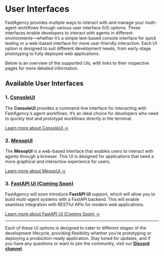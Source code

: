 # User Interfaces

FastAgency provides multiple ways to interact with and manage your multi-agent workflows through various user interface (UI) options. These interfaces enable developers to interact with agents in different environments—whether it’s a simple text-based console interface for quick testing or a web-based interface for more user-friendly interaction. Each UI option is designed to suit different development needs, from early-stage prototyping to fully deployed web applications.

Below is an overview of the supported UIs, with links to their respective pages for more detailed information.

## Available User Interfaces

### 1. **[ConsoleUI](./console/basics/)**
The **ConsoleUI** provides a command-line interface for interacting with FastAgency's agent workflows. It’s an ideal choice for developers who need to quickly test and prototype workflows directly in the terminal.

[Learn more about ConsoleUI →](./console/basics/)

### 2. **[MesopUI](./mesop/basics/)**
The **MesopUI** is a web-based interface that enables users to interact with agents through a browser. This UI is designed for applications that need a more graphical and interactive experience for users.

[Learn more about MesopUI →](./mesop/basics/)

### 3. **[FastAPI UI (Coming Soon)](./fastapi/basics/)**
FastAgency will soon introduce **FastAPI UI** support, which will allow you to build multi-agent systems with a FastAPI backend. This will enable seamless integration with RESTful APIs for modern web applications.

[Learn more about FastAPI UI (Coming Soon) →](./fastapi/basics/)

---

Each of these UI options is designed to cater to different stages of the development lifecycle, providing flexibility whether you're prototyping or deploying a production-ready application. Stay tuned for updates, and if you have any questions or want to join the community, visit our [**Discord channel**](https://discord.gg/kJjSGWrknU).
